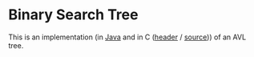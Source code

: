 # Binary Search Tree

This is an implementation (in [Java](./AVLTree.java) and in C ([header](./avl_tree.h) / [source](./avl_tree.c))) of an AVL tree.
